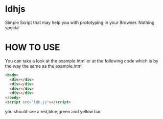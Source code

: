 # ldhjs
Simple Script that may help you with prototyping in your Browser. Nothing special 


# HOW TO USE

You can take a look at the example.html or at the following code which is by the way the same as the example.html

```html
<body>
  <div></div>
  <div></div>
  <div></div>
  <div></div>
</body>
<script src="ldh.js"></script>
```
you should see a red,blue,green and yellow bar
